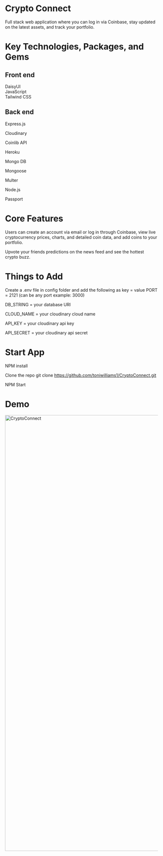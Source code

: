 # Crypto Connect
Full stack web application where you can log in via Coinbase, stay updated on the latest assets, and track your portfolio.

# Key Technologies, Packages, and Gems
## Front end <br>
DaisyUI <br>
JavaScript <br>
Tailwind CSS <br>


## Back end
Express.js

Cloudinary

Coinlib API

Heroku

Mongo DB

Mongoose

Multer

Node.js

Passport

# Core Features

Users can create an account via email or log in through Coinbase, view live cryptocurrency prices, charts, and detailed coin data, and add coins to your portfolio.

Upvote your friends predictions on the news feed and see the hottest crypto buzz.

# Things to Add

Create a .env file in config folder and add the following as key = value PORT = 2121 (can be any port example: 3000)

DB_STRING = your database URI

CLOUD_NAME = your cloudinary cloud name

API_KEY = your cloudinary api key

API_SECRET = your cloudinary api secret

# Start App
NPM install

Clone the repo git clone https://github.com/toniwilliams1/CryptoConnect.git

NPM Start

# Demo

<img width="1437" alt="CryptoConnect" src="https://user-images.githubusercontent.com/100317017/208328862-9945fdb7-c30d-41e7-8606-9135a33ec10e.png">



